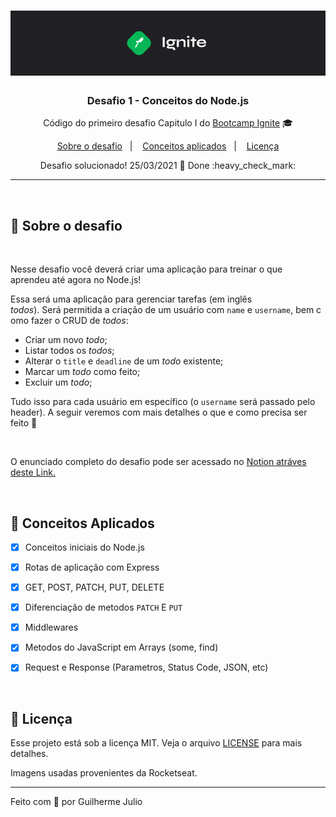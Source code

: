 <h1 align="center">
    <img alt="Ignite" src="../.github/Ignite_background.png" />
</h1>

<h3 align="center">
  Desafio 1 - Conceitos do Node.js
</h3>

<p align="center">Código do primeiro desafio Capitulo I do <a href="https://rocketseat.com.br/bootcamp">Bootcamp Ignite</a> 🎓</p>

<p align="center">
  <a href="#rocket-sobre-o-desafio">Sobre o desafio</a>&nbsp;&nbsp;&nbsp;|&nbsp;&nbsp;&nbsp;
  <a href="#space_invader-conceitos-aplicados">Conceitos aplicados</a>&nbsp;&nbsp;&nbsp;|&nbsp;&nbsp;&nbsp;
  <a href="#memo-licença">Licença</a>

  <p align="center">Desafio solucionado! 25/03/2021 🚀 Done :heavy_check_mark:</p>	
	
</p>

<hr>
<br/>

## :rocket: Sobre o desafio


<br>
<p>
Nesse desafio você deverá criar uma aplicação para treinar o que aprendeu até agora no Node.js!

Essa será uma aplicação para gerenciar tarefas (em inglês *todos*). Será permitida a criação de um usuário com `name` e `username`, bem como fazer o CRUD de *todos*:

- Criar um novo *todo*;
- Listar todos os *todos*;
- Alterar o `title` e `deadline` de um *todo* existente;
- Marcar um *todo* como feito;
- Excluir um *todo*;

Tudo isso para cada usuário em específico (o `username` será passado pelo header). A seguir veremos com mais detalhes o que e como precisa ser feito 🚀

<br>

O enunciado completo do desafio pode ser acessado no [Notion atráves deste Link.](https://www.notion.so/igniteguilhermejulio/Desafio-01-Conceitos-do-Node-js-59ccb235aecd43a6a06bf09a24e7ede)

</p>

<br>

## :space_invader: Conceitos Aplicados

- [X] Conceitos iniciais do Node.js
- [X] Rotas de aplicação com Express
- [X] GET, POST, PATCH, PUT, DELETE 
- [X] Diferenciação de metodos `PATCH` E `PUT`
- [X] Middlewares
- [X] Metodos do JavaScript em Arrays (some, find)
- [X] Request e Response (Parametros, Status Code, JSON, etc)

  
<br>

## :memo: Licença

Esse projeto está sob a licença MIT. Veja o arquivo [LICENSE](LICENSE) para mais detalhes.

Imagens usadas provenientes da Rocketseat.


---


Feito com 💜 por Guilherme Julio

